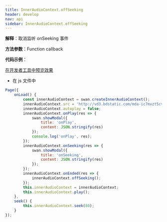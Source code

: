 ```yaml
---
title: InnerAudioContext.offSeeking
header: develop
nav: api
sidebar: InnerAudioContext.offSeeking
---
```






**解释**：取消监听 onSeeking 事件

**方法参数**：Function callback

**代码示例**：

<a href="swanide://fragment/c44c05fb6d6d711ed787dc20c15f22fb1574013583474" title="在开发者工具中预览效果" target="_self">在开发者工具中预览效果</a>

* 在 js 文件中

```javascript
Page({
    onLoad() {
        const innerAudioContext = swan.createInnerAudioContext();
        innerAudioContext.src = 'http://vd3.bdstatic.com/mda-ic7mxzt5cvz6f4y5/mda-ic7mxzt5cvz6f4y5.mp3';
        innerAudioContext.autoplay = false;
        innerAudioContext.onPlay(res => {
            swan.showModal({
                title: 'onPlay',
                content: JSON.stringify(res)
            });
            console.log('onPlay', res);
        });
        innerAudioContext.onSeeking(res => {
            swan.showModal({
                title: 'onSeeking',
                content: JSON.stringify(res)
            });
        });
        innerAudioContext.onEnded(res => {
            innerAudioContext.offSeeking();
        });
        this.innerAudioContext = innerAudioContext;
        this.innerAudioContext.play();
    },
    seek() {
        this.innerAudioContext.seek(80);
    }
});
```
